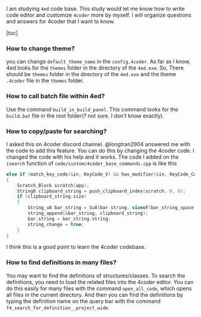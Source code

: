 I am studying `4ed` code base. This study would let me know how to write code editor and customize `4coder` more by myself. I will organize questions and answers for 4coder that I want to know.

[toc]



### How to change theme?

you can change `default_theme_name` in the `config.4coder`. As far as I know, 4ed looks for the `themes` folder in the directory of the `4ed.exe`. So, There should be `themes` folder in the directory of the `4ed.exe` and the theme `.4coder` file in the `themes` folder.



### How to call batch file within 4ed?

Use the command `build_in_build_panel`. This command looks for the `build.bat` file in the root folder(? not sure. I don't know exactly). 



### How to copy/paste for searching?

I asked this on 4coder discord channel. @longtran2904 answered me with the code to add this feature. You can do this by changing the 4coder code. I changed the code with his help and it works. The code I added on the `isearch` function of `code/custom/4coder_base_commands.cpp` is like this

```c++
else if (match_key_code(&in, KeyCode_V) && has_modifier(&in, KeyCode_Control))
{
    Scratch_Block scratch(app);
    String8 clipboard_string = push_clipboard_index(scratch, 0, 0);
    if (clipboard_string.size)
    {
        String_u8 bar_string = Su8(bar.string, sizeof(bar_string_space));
        string_append(&bar_string, clipboard_string);
        bar.string = bar_string.string;
        string_change = true;
    }
}
```

I think this is a good point to learn the 4coder codebase.



### How to find definitions in many files?

You may want to find the definitions of structures/classes. To search the definitions, you need to load the related files into the 4coder editor. You can do this easily for many files with the command `open_all_code`, which opens all files in the current directory. And then you can find the definitions by typing the definition name on the query bar with the command `f4_search_for_definition__project_wide`.